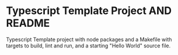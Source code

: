 Typescript Template Project AND README
======================================

Typescript Template project with node packages and a Makefile with targets to
build, lint and run, and a starting "Hello World" source file.
